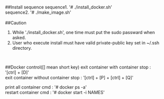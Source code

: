 ##Install sequence
sequence1. '# ./install_docker.sh' <br />
sequence2. '# ./make_image.sh' <br />
<br />
##Caution
1. While './install_docker.sh', one time must put the sudo passward when asked. <br />
2. User who execute install must have valid private-public key set in ~/.ssh directory. <br />
<br />

##Docker control([] mean short key)
exit container with container stop : '[ctrl] + [D]'  <br />
exit container without container stop : '[ctrl] + [P] + [ctrl] + [Q]' <br /> 

print all container cmd : '# docker ps -a' <br />
restart container cmd : '# docker start -i NAMES'
